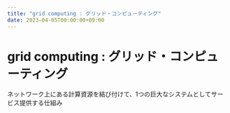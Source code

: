 ```yaml
---
title: "grid computing : グリッド・コンピューティング"
date: 2023-04-05T00:00:00+09:00
---
```

# grid computing : グリッド・コンピューティング

ネットワーク上にある計算資源を結び付けて、1つの巨大なシステムとしてサービス提供する仕組み